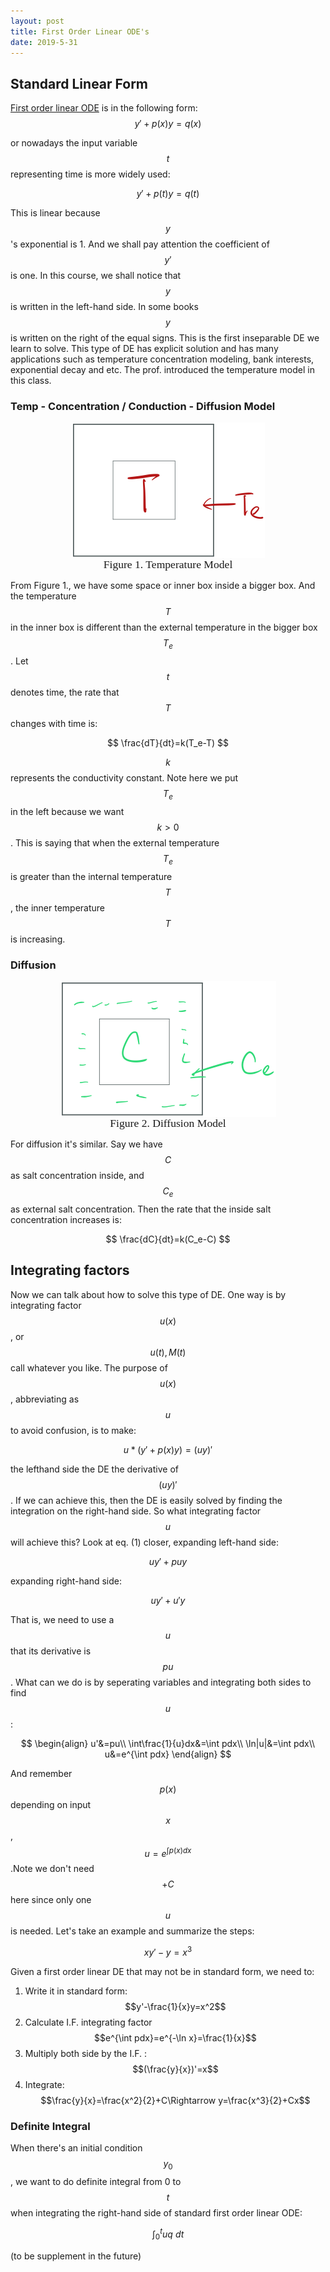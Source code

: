 ```yaml
---
layout: post
title: First Order Linear ODE's
date: 2019-5-31
---
```


## Standard Linear Form

<u>First order linear ODE</u> is in the following form:
$$
y'+p(x)y=q(x)
$$

or nowadays the input variable $$t$$ representing time is more widely used:

$$
y'+p(t)y=q(t)
$$

This is linear because $$y$$'s exponential is 1. And we shall pay attention the coefficient of $$y'$$ is one. In this course, we shall notice that $$y$$ is written in the left-hand side. In some books $$y$$ is written on the right of the equal signs. This is the first inseparable DE we learn to solve. This type of DE has explicit solution and has many applications such as temperature concentration modeling, bank interests, exponential decay and etc. The prof. introduced the temperature model in this class.

### Temp - Concentration / Conduction - Diffusion Model

<figure><img style="align-content: center; margin-left: auto; margin-right: auto; display: block;" src="../../assets/graph3.png">
  <figcaption style="text-align: center; font-family: MJXc-TeX-math-I,MJXc-TeX-math-Ix,MJXc-TeX-math-Iw; font-size: 1.1rem;">Figure 1. Temperature Model </figcaption>
</figure>

From Figure 1., we have some space or inner box inside a bigger box. And the temperature $$T$$ in the inner box is different than the external temperature in the bigger box $$T_e$$. Let $$t$$ denotes time, the rate that $$T$$ changes with time is:

$$
\frac{dT}{dt}=k(T_e-T)
$$

$$k$$ represents the conductivity constant. Note here we put $$T_e$$ in the left because we want $$k>0$$. This is saying that when the external temperature $$T_e$$ is greater than the internal temperature $$T$$, the inner temperature $$T$$ is increasing.  

### Diffusion

<figure><img style="align-content: center; margin-left: auto; margin-right: auto; display: block;" src="../../assets/graph4.png">
  <figcaption style="text-align: center; font-family: MJXc-TeX-math-I,MJXc-TeX-math-Ix,MJXc-TeX-math-Iw; font-size: 1.1rem;">Figure 2. Diffusion Model</figcaption>
</figure>

For diffusion it's similar. Say we have $$C$$ as salt concentration inside, and $$C_e$$ as external salt concentration. Then the rate that the inside salt concentration increases is:

$$
\frac{dC}{dt}=k(C_e-C)
$$


## Integrating factors

Now we can talk about how to solve this type of DE. One way is by integrating factor $$u(x)$$, or $$u(t), M(t)$$ call whatever you like. The purpose of $$u(x)$$, abbreviating as $$u$$ to avoid confusion, is to make:

$$
u*(y'+p(x)y)=(uy)'\tag{1}
$$

the lefthand side the DE the derivative of $$(uy)'$$. If we can achieve this, then the DE is easily solved by finding the integration on the right-hand side. So what integrating factor $$u$$ will achieve this? Look at eq. (1) closer, expanding left-hand side:

$$
uy'+puy
$$

expanding right-hand side:

$$
uy'+u'y
$$

That is, we need to use a $$u$$ that its derivative is $$pu$$. What can we do is by seperating variables  and integrating both sides to find $$u$$: 

$$
\begin{align}
u'&=pu\\
\int\frac{1}{u}dx&=\int pdx\\
\ln|u|&=\int pdx\\
u&=e^{\int pdx}
\end{align}
$$

And remember $$p(x)$$ depending on input $$x$$, $$u=e^{\int p(x)dx}$$.Note we don't need $$+C$$ here since only one $$u$$ is needed. Let's take an example and summarize the steps:

$$
xy'-y=x^3
$$

Given a first order linear DE that may not be in standard form, we need to:

1. Write it in standard form: $$y'-\frac{1}{x}y=x^2$$
2. Calculate I.F. integrating factor $$e^{\int pdx}=e^{-\ln x}=\frac{1}{x}$$
3. Multiply both side by the I.F. :$$(\frac{y}{x})'=x$$
4. Integrate: $$\frac{y}{x}=\frac{x^2}{2}+C\Rightarrow y=\frac{x^3}{2}+Cx$$ 

### Definite Integral

When there's an initial condition $$y_0$$, we want to do definite integral from 0 to $$t$$ when integrating the right-hand side of standard first order linear ODE:

$$
\int_0^t uq\ dt
$$


(to be supplement in the future)


